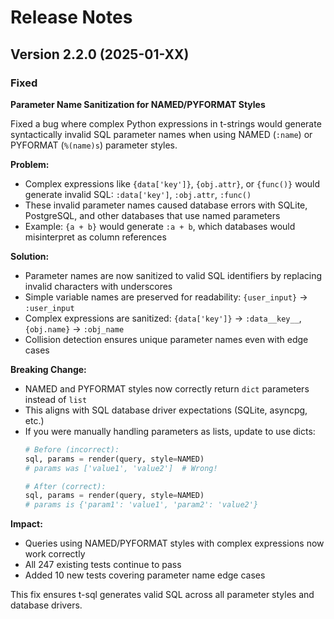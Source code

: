 # Release Notes

## Version 2.2.0 (2025-01-XX)

### Fixed

**Parameter Name Sanitization for NAMED/PYFORMAT Styles**

Fixed a bug where complex Python expressions in t-strings would generate syntactically invalid SQL parameter names when using NAMED (`:name`) or PYFORMAT (`%(name)s`) parameter styles.

**Problem:**
- Complex expressions like `{data['key']}`, `{obj.attr}`, or `{func()}` would generate invalid SQL: `:data['key']`, `:obj.attr`, `:func()`
- These invalid parameter names caused database errors with SQLite, PostgreSQL, and other databases that use named parameters
- Example: `{a + b}` would generate `:a + b`, which databases would misinterpret as column references

**Solution:**
- Parameter names are now sanitized to valid SQL identifiers by replacing invalid characters with underscores
- Simple variable names are preserved for readability: `{user_input}` → `:user_input`
- Complex expressions are sanitized: `{data['key']}` → `:data__key__`, `{obj.name}` → `:obj_name`
- Collision detection ensures unique parameter names even with edge cases

**Breaking Change:**
- NAMED and PYFORMAT styles now correctly return `dict` parameters instead of `list`
- This aligns with SQL database driver expectations (SQLite, asyncpg, etc.)
- If you were manually handling parameters as lists, update to use dicts:
  ```python
  # Before (incorrect):
  sql, params = render(query, style=NAMED)
  # params was ['value1', 'value2']  # Wrong!

  # After (correct):
  sql, params = render(query, style=NAMED)
  # params is {'param1': 'value1', 'param2': 'value2'}
  ```

**Impact:**
- Queries using NAMED/PYFORMAT styles with complex expressions now work correctly
- All 247 existing tests continue to pass
- Added 10 new tests covering parameter name edge cases

This fix ensures t-sql generates valid SQL across all parameter styles and database drivers.
